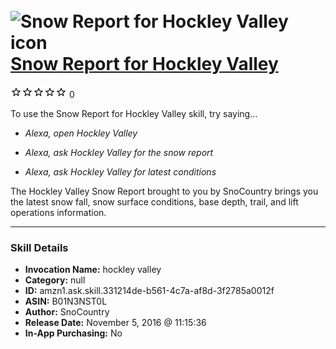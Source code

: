 # &nbsp;<img src="skill_icon" alt="Snow Report for Hockley Valley icon" width="36"> [Snow Report for Hockley Valley](http://alexa.amazon.com/#skills/amzn1.ask.skill.331214de-b561-4c7a-af8d-3f2785a0012f)
![0 stars](../../images/ic_star_border_black_18dp_1x.png)![0 stars](../../images/ic_star_border_black_18dp_1x.png)![0 stars](../../images/ic_star_border_black_18dp_1x.png)![0 stars](../../images/ic_star_border_black_18dp_1x.png)![0 stars](../../images/ic_star_border_black_18dp_1x.png) 0

To use the Snow Report for Hockley Valley skill, try saying...

* *Alexa, open Hockley Valley*

* *Alexa, ask Hockley Valley for the snow report*

* *Alexa, ask Hockley Valley for latest conditions*

The Hockley Valley Snow Report brought to you by SnoCountry brings you the latest snow fall, snow surface conditions,  base depth, trail, and lift operations information.

***

### Skill Details

* **Invocation Name:** hockley valley
* **Category:** null
* **ID:** amzn1.ask.skill.331214de-b561-4c7a-af8d-3f2785a0012f
* **ASIN:** B01N3NST0L
* **Author:** SnoCountry
* **Release Date:** November 5, 2016 @ 11:15:36
* **In-App Purchasing:** No

